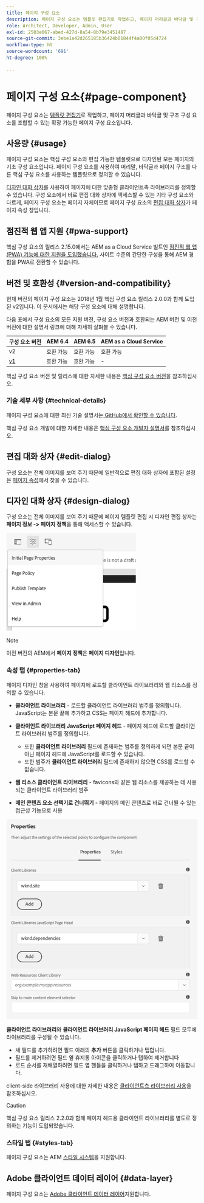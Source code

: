 ```yaml
---
title: 페이지 구성 요소
description: 페이지 구성 요소는 템플릿 편집기로 작업하고, 페이지 머리글과 바닥글 및 구조 구성 요소를 조합할 수 있는 확장 가능한 페이지 구성 요소입니다.
role: Architect, Developer, Admin, User
exl-id: 2503e067-abed-427d-8a54-8b79e3451487
source-git-commit: 3ebe1a42d265185b36424b01844f4a00f05d4724
workflow-type: ht
source-wordcount: '691'
ht-degree: 100%

---
```


# 페이지 구성 요소{#page-component}

페이지 구성 요소는 [템플릿 편집기](https://docs.adobe.com/content/help/en/experience-manager-cloud-service/sites/authoring/features/templates.html)로 작업하고, 페이지 머리글과 바닥글 및 구조 구성 요소를 조합할 수 있는 확장 가능한 페이지 구성 요소입니다.

## 사용량 {#usage}

페이지 구성 요소는 핵심 구성 요소와 편집 가능한 템플릿으로 디자인된 모든 페이지의 기초 구성 요소입니다. 페이지 구성 요소를 사용하여 머리말, 바닥글과 페이지 구조를 다른 핵심 구성 요소를 사용하는 템플릿으로 정의할 수 있습니다.

[디자인 대화 상자](#design-dialog)를 사용하여 페이지에 대한 맞춤형 클라이언트측 라이브러리를 정의할 수 있습니다. 구성 요소에서 바로 편집 대화 상자에 액세스할 수 있는 기타 구성 요소와 다르게, 페이지 구성 요소는 페이지 자체이므로 페이지 구성 요소의 [편집 대화 상자](#edit-dialog)가 페이지 속성 창입니다.

## 점진적 웹 앱 지원 {#pwa-support}

핵심 구성 요소의 릴리스 2.15.0에서는 AEM as a Cloud Service 빌트인 [점진적 웹 앱(PWA) 기능에 대한 지원을 도입했습니다.](https://experienceleague.adobe.com/docs/experience-manager-cloud-service/sites/authoring/features/enable-pwa.html) 사이트 수준의 간단한 구성을 통해 AEM 경험을 PWA로 전환할 수 있습니다.

## 버전 및 호환성 {#version-and-compatibility}

현재 버전의 페이지 구성 요소는 2018년 1월 핵심 구성 요소 릴리스 2.0.0과 함께 도입된 v2입니다. 이 문서에서는 해당 구성 요소에 대해 설명합니다.

다음 표에서 구성 요소의 모든 지원 버전, 구성 요소 버전과 호환되는 AEM 버전 및 이전 버전에 대한 설명서 링크에 대해 자세히 살펴볼 수 있습니다.

| 구성 요소 버전 | AEM 6.4 | AEM 6.5 | AEM as a Cloud Service |
|---|---|---|---|
| v2 | 호환 가능 | 호환 가능 | 호환 가능 |
| [v1](v1/page-v1.md) | 호환 가능 | 호환 가능 | - |

핵심 구성 요소 버전 및 릴리스에 대한 자세한 내용은 [핵심 구성 요소 버전](/help/versions.md)을 참조하십시오.

### 기술 세부 사항 {#technical-details}

페이지 구성 요소에 대한 최신 기술 설명서는[ GitHub에서 확인할 수 있습니다](https://adobe.com/go/aem_cmp_tech_page_v2_kr).

핵심 구성 요소 개발에 대한 자세한 내용은 [핵심 구성 요소 개발자 설명서](/help/developing/overview.md)를 참조하십시오.

## 편집 대화 상자 {#edit-dialog}

구성 요소는 전체 이미지를 보여 주기 때문에 일반적으로 편집 대화 상자에 포함된 설정은 [페이지 속성](https://docs.adobe.com/content/help/en/experience-manager-cloud-service/sites/authoring/fundamentals/page-properties.html)에서 찾을 수 있습니다.

## 디자인 대화 상자 {#design-dialog}

구성 요소는 전체 이미지를 보여 주기 때문에 페이지 템플릿 편집 시 디자인 편집 상자는 **페이지 정보 -> 페이지 정책**&#x200B;을 통해 액세스할 수 있습니다.

![페이지 정책](/help/assets/page-policy.png)

>[!NOTE]
>
>이전 버전의 AEM에서 **페이지 정책**&#x200B;은 **페이지 디자인**&#x200B;입니다.

### 속성 탭 {#properties-tab}

페이지 디자인 창을 사용하여 페이지에 로드할 클라이언트 라이브러리와 웹 리소스를 정의할 수 있습니다.

* **클라이언트 라이브러리** - 로드할 클라이언트 라이브러리 범주를 정의합니다. JavaScript는 본문 끝에 추가하고 CSS는 페이지 헤드에 추가합니다.
* **클라이언트 라이브러리 JavaScript 페이지 헤드** - 페이지 헤드에 로드할 클라이언트 라이브러리 범주를 정의합니다.
   * 또한 **클라이언트 라이브러리** 필드에 존재하는 범주를 정의하게 되면 본문 끝이 아닌 페이지 헤드에 JavaScript를 로드할 수 있습니다.
   * 또한 범주가 **클라이언트 라이브러리** 필드에 존재하지 않으면 CSS를 로드할 수 없습니다.

* **웹 리소스 클라이언트 라이브러리** - favicons와 같은 웹 리소스를 제공하는 데 사용되는 클라이언트 라이브러리 범주

* **메인 콘텐츠 요소 선택기로 건너뛰기** - 페이지의 메인 콘텐츠로 바로 건너뛸 수 있는 접근성 기능으로 사용

![페이지 구성 요소의 디자인 대화 상자](/help/assets/page-design.png)

**클라이언트 라이브러리**&#x200B;와 **클라이언트 라이브러리 JavaScript 페이지 헤드** 필드 모두에 라이브러리를 구성될 수 있습니다.

* 새 필드를 추가하려면 필드 아래의 **추가** 버튼을 클릭하거나 탭합니다.
* 필드를 제거하려면 필드 옆 휴지통 아이콘을 클릭하거나 탭하여 제거합니다
* 로드 순서를 재배열하려면 필드 옆 핸들을 클릭하거나 탭하고 드래그하여 이동합니다.

client-side 라이브러리 사용에 대한 자세한 내용은 [클라이언트측 라이브러리 사용](https://helpx.adobe.com/kr/experience-manager/6-5/sites/developing/using/clientlibs.html)을 참조하십시오.

>[!CAUTION]
>
>핵심 구성 요소 릴리스 2.2.0과 함께 페이지 헤드용 클라이언트 라이브러리를 별도로 정의하는 기능이 도입되었습니다.

### 스타일 탭 {#styles-tab}

페이지 구성 요소는 AEM [스타일 시스템](/help/get-started/authoring.md#component-styling)을 지원합니다.

## Adobe 클라이언트 데이터 레이어 {#data-layer}

페이지 구성 요소는 [ Adobe 클라이언트 데이터 레이어](/help/developing/data-layer/overview.md)지원합니다.
